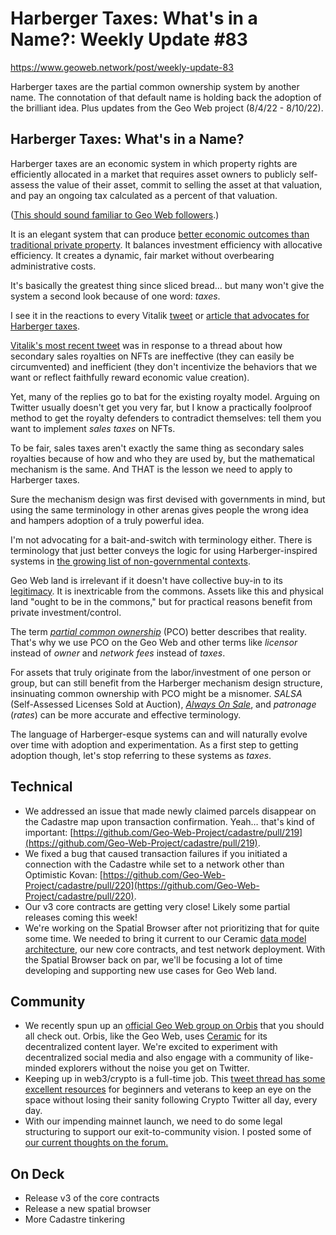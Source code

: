 # Harberger Taxes: What's in a Name?: Weekly Update #83

https://www.geoweb.network/post/weekly-update-83

Harberger taxes are the partial common ownership system by another name. The connotation of that default name is holding back the adoption of the brilliant idea. Plus updates from the Geo Web project (8/4/22 - 8/10/22).

## Harberger Taxes: What's in a Name?

Harberger taxes are an economic system in which property rights are efficiently allocated in a market that requires asset owners to publicly self-assess the value of their asset, commit to selling the asset at that valuation, and pay an ongoing tax calculated as a percent of that valuation.

([This should sound familiar to Geo Web followers](https://docs.geoweb.network/concepts/partial-common-ownership).)

It is an elegant system that can produce [better economic outcomes than traditional private property](https://academic.oup.com/jla/article/9/1/51/3572441). It balances investment efficiency with allocative efficiency. It creates a dynamic, fair market without overbearing administrative costs.

It's basically the greatest thing since sliced bread… but many won't give the system a second look because of one word: _taxes_.

I see it in the reactions to every Vitalik [tweet](https://twitter.com/VitalikButerin/status/1198696922254630914?s=20&t=7XufXH3BIg8hunItmpgd3Q) or [article that advocates for Harberger taxes](https://vitalik.ca/general/2018/04/20/radical_markets.html).

[Vitalik's most recent tweet](https://twitter.com/VitalikButerin/status/1555685981592104961?s=20&t=xZcAYkoX_6i8X-6L1CxQdw) was in response to a thread about how secondary sales royalties on NFTs are ineffective (they can easily be circumvented) and inefficient (they don't incentivize the behaviors that we want or reflect faithfully reward economic value creation).

Yet, many of the replies go to bat for the existing royalty model. Arguing on Twitter usually doesn't get you very far, but I know a practically foolproof method to get the royalty defenders to contradict themselves: tell them you want to implement _sales taxes_ on NFTs.

To be fair, sales taxes aren't exactly the same thing as secondary sales royalties because of how and who they are used by, but the mathematical mechanism is the same. And THAT is the lesson we need to apply to Harberger taxes.

Sure the mechanism design was first devised with governments in mind, but using the same terminology in other arenas gives people the wrong idea and hampers adoption of a truly powerful idea.

I'm not advocating for a bait-and-switch with terminology either. There is terminology that just better conveys the logic for using Harberger-inspired systems in [the growing list of non-governmental contexts](https://twitter.com/glenweyl/status/1556444215567163393?s=20&t=pEF_rusj2ElCsZEgIDo4BQ).

Geo Web land is irrelevant if it doesn't have collective buy-in to its [legitimacy](https://vitalik.ca/general/2021/03/23/legitimacy.html). It is inextricable from the commons. Assets like this and physical land "ought to be in the commons," but for practical reasons benefit from private investment/control.

The term [_partial common ownership_](https://docs.geoweb.network/concepts/partial-common-ownership) (PCO) better describes that reality. That's why we use PCO on the Geo Web and other terms like _licensor_ instead of _owner_ and _network fees_ instead of _taxes_.

For assets that truly originate from the labor/investment of one person or group, but can still benefit from the Harberger mechanism design structure, insinuating common ownership with PCO might be a misnomer. _SALSA_ (Self-Assessed Licenses Sold at Auction), [_Always On Sale_](https://thisartworkisalwaysonsale.com/), and _patronage_ (_rates_) can be more accurate and effective terminology.

The language of Harberger-esque systems can and will naturally evolve over time with adoption and experimentation. As a first step to getting adoption though, let's stop referring to these systems as _taxes_.

## Technical

- We addressed an issue that made newly claimed parcels disappear on the Cadastre map upon transaction confirmation. Yeah… that's kind of important: [https://github.com/Geo-Web-Project/cadastre/pull/219](https://github.com/Geo-Web-Project/cadastre/pull/219).
- We fixed a bug that caused transaction failures if you initiated a connection with the Cadastre while set to a network other than Optimistic Kovan: [https://github.com/Geo-Web-Project/cadastre/pull/220](https://github.com/Geo-Web-Project/cadastre/pull/220).
- Our v3 core contracts are getting very close! Likely some partial releases coming this week!
- We're working on the Spatial Browser after not prioritizing that for quite some time. We needed to bring it current to our Ceramic [data model architecture](https://github.com/Geo-Web-Project/datamodels), our new core contracts, and test network deployment. With the Spatial Browser back on par, we'll be focusing a lot of time developing and supporting new use cases for Geo Web land.

## Community

- We recently spun up an [official Geo Web group on Orbis](https://orbis.club/group/kjzl6cwe1jw14ac764ohhdebrgg0oc3f137k20gqhhcfnct1k903nks516afycq) that you should all check out. Orbis, like the Geo Web, uses [Ceramic](https://ceramic.network/) for its decentralized content layer. We're excited to experiment with decentralized social media and also engage with a community of like-minded explorers without the noise you get on Twitter.
- Keeping up in web3/crypto is a full-time job. This [tweet thread has some excellent resources](https://twitter.com/meetbarvadiya/status/1556320924739293184) for beginners and veterans to keep an eye on the space without losing their sanity following Crypto Twitter all day, every day.
- With our impending mainnet launch, we need to do some legal structuring to support our exit-to-community vision. I posted some of [our current thoughts on the forum.](https://forum.geoweb.network/t/legal-structure-discussion/99/2)

## On Deck

- Release v3 of the core contracts
- Release a new spatial browser
- More Cadastre tinkering
